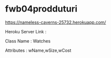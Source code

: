 # fwb04prodduturi
https://nameless-caverns-25732.herokuapp.com/

Heroku Server Link :

Class Name : Watches

Attributes : wName,wSize,wCost